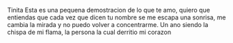 Tinita
Esta es una pequena demostracion de lo que te amo, quiero que entiendas que cada vez que dicen tu nombre se me escapa una sonrisa, me cambia la mirada y no puedo volver a concentrarme. 
Un ano siendo la chispa de mi flama, la persona la cual derritio mi corazon